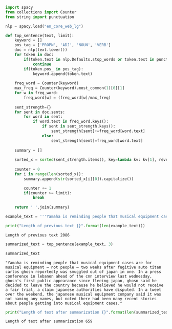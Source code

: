 ```python
import spacy
from collections import Counter
from string import punctuation
```


```python
nlp = spacy.load("en_core_web_lg")
```


```python
def top_sentence(text, limit):
    keyword = []
    pos_tag = ['PROPN', 'ADJ', 'NOUN', 'VERB']
    doc = nlp(text.lower())
    for token in doc:
        if(token.text in nlp.Defaults.stop_words or token.text in punctuation):
            continue
        if(token.pos_ in pos_tag):
            keyword.append(token.text)
    
    freq_word = Counter(keyword)
    max_freq = Counter(keyword).most_common(1)[0][1]
    for w in freq_word:
        freq_word[w] = (freq_word[w]/max_freq)
        
    sent_strength={}
    for sent in doc.sents:
        for word in sent:
            if word.text in freq_word.keys():
                if sent in sent_strength.keys():
                    sent_strength[sent]+=freq_word[word.text]
                else:
                    sent_strength[sent]=freq_word[word.text]
    
    summary = []
    
    sorted_x = sorted(sent_strength.items(), key=lambda kv: kv[1], reverse=True)
    
    counter = 0
    for i in range(len(sorted_x)):
        summary.append(str(sorted_x[i][0]).capitalize())

        counter += 1
        if(counter >= limit):
            break
            
    return ' '.join(summary)
```


```python
example_text = '''Yamaha is reminding people that musical equipment cases are for musical equipment — not people — two weeks after fugitive auto titan Carlos Ghosn reportedly was smuggled out of Japan in one. In a tweet over the weekend, the Japanese musical equipment company said it was not naming any names, but noted there had been many recent stories about people getting into musical equipment cases. Yamaha (YAMCY) warned people not to get into, or let others get into, its cases to avoid "unfortunate accidents." Multiple media outlets have reported that Ghosn managed to sneak through a Japanese airport to a private jet that whisked him out of the country by hiding in a large, black music equipment case with breathing holes drilled in the bottom. CNN Business has not independently confirmed those details of his escape. The former Nissan (NSANF) CEO had been out on bail awaiting trial in Japan on charges of financial wrongdoing before making his stunning escape to Lebanon at the end of December. Ghosn has referred to his departure as an effort to "escape injustice." In an interview with CNN\'s Richard Quest last week, Ghosn did not comment on the nature of his escape, saying he didn\'t want to endanger any of the people who aided in the operation. Ghosn did, however, respond to a question about what it felt like to ride through the airport in a packing case by first declining to comment but then adding: "Freedom, no matter the way it happens, is always sweet." In a press conference in Lebanon ahead of the CNN interview last Wednesday, Ghosn\'s first public appearance since fleeing Japan, Ghosn said he decided to leave the country because he believed he would not receive a fair trial, a claim Japanese authorities have disputed. Brands sometimes capitalize on their tangential relationship to big news in order to attract attention on social media. Yamaha is one of Japan\'s best known brands and Ghosn was one of Japan\'s top executives before being ousted from Nissan — a match made in social media heaven. Not surprisingly, Yamaha\'s post went viral on Twitter over the weekend.'''
```


```python
print("Length of previous text {}".format(len(example_text)))
```

    Length of previous text 2086



```python
summarized_text = top_sentence(example_text, 3)
```


```python
summarized_text
```




    "Yamaha is reminding people that musical equipment cases are for musical equipment — not people — two weeks after fugitive auto titan carlos ghosn reportedly was smuggled out of japan in one. In a press conference in lebanon ahead of the cnn interview last wednesday, ghosn's first public appearance since fleeing japan, ghosn said he decided to leave the country because he believed he would not receive a fair trial, a claim japanese authorities have disputed. In a tweet over the weekend, the japanese musical equipment company said it was not naming any names, but noted there had been many recent stories about people getting into musical equipment cases."




```python
print("Length of text after summarization {}".format(len(summarized_text)))
```

    Length of text after summarization 659



```python

```
